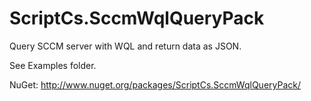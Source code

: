 ScriptCs.SccmWqlQueryPack
==========================

Query SCCM server with WQL and return data as JSON.

See Examples folder.

NuGet: http://www.nuget.org/packages/ScriptCs.SccmWqlQueryPack/

